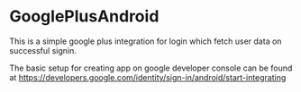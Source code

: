 # GooglePlusAndroid

This is a simple google plus integration for  login which fetch user data on successful signin.

The basic setup for creating app on google developer console can be found at https://developers.google.com/identity/sign-in/android/start-integrating
